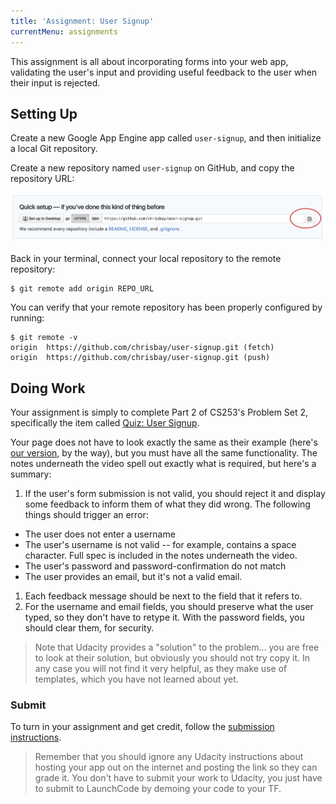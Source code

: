 ```yaml
---
title: 'Assignment: User Signup'
currentMenu: assignments
---
```


This assignment is all about incorporating forms into your web app, validating the user's input and providing useful feedback to the user when their input is rejected.

## Setting Up

Create a new Google App Engine app called `user-signup`, and then initialize a local Git repository.

Create a new repository named `user-signup` on GitHub, and copy the repository URL:

![Copy repo URL](images/repo-url.png)

Back in your terminal, connect your local repository to the remote repository:
```nohighlight
$ git remote add origin REPO_URL
```

You can verify that your remote repository has been properly configured by running:
```nohighlight
$ git remote -v
origin	https://github.com/chrisbay/user-signup.git (fetch)
origin	https://github.com/chrisbay/user-signup.git (push)
```

## Doing Work

Your assignment is simply to complete Part 2 of CS253's Problem Set 2, specifically the item called [Quiz: User Signup][user-signup].

Your page does not have to look exactly the same as their example (here's [our version][signup-example], by the way), but you must have all the same functionality. The notes underneath the video spell out exactly what is required, but here's a summary:
1. If the user's form submission is not valid, you should reject it and display some feedback to inform them of what they did wrong. The following things should trigger an error:
  - The user does not enter a username
  - The user's username is not valid -- for example, contains a space character. Full spec is included in the notes underneath the video.
  - The user's password and password-confirmation do not match
  - The user provides an email, but it's not a valid email.
1. Each feedback message should be next to the field that it refers to.
1. For the username and email fields, you should preserve what the user typed, so they don't have to retype it. With the password fields, you should clear them, for security.

> Note that Udacity provides a "solution" to the problem... you are free to look at their solution, but obviously you should not try copy it. In any case you will not find it very helpful, as they make use of templates, which you have not learned about yet.


### Submit

To turn in your assignment and get credit, follow the [submission instructions][submission-instructions].

> Remember that you should ignore any Udacity instructions about hosting your app out on the internet and posting the link so they can grade it. You don't have to submit your work to Udacity, you just have to submit to LaunchCode by demoing your code to your TF.


[pset2]: https://classroom.udacity.com/courses/cs253/lessons/48756009/concepts/485384170923#
[user-signup]: https://classroom.udacity.com/courses/cs253/lessons/48756009/concepts/485384170923#
[caesar-example]: https://launchcode-demos.appspot.com/caesar
[signup-example]: https://launchcode-demos.appspot.com/signup
[submission-instructions]: ../
